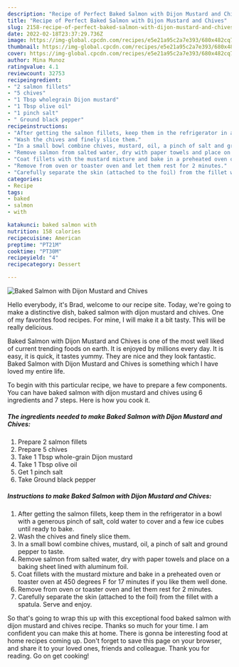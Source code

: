 ```yaml
---
description: "Recipe of Perfect Baked Salmon with Dijon Mustard and Chives"
title: "Recipe of Perfect Baked Salmon with Dijon Mustard and Chives"
slug: 2158-recipe-of-perfect-baked-salmon-with-dijon-mustard-and-chives
date: 2022-02-18T23:37:29.736Z
image: https://img-global.cpcdn.com/recipes/e5e21a95c2a7e393/680x482cq70/baked-salmon-with-dijon-mustard-and-chives-recipe-main-photo.jpg
thumbnail: https://img-global.cpcdn.com/recipes/e5e21a95c2a7e393/680x482cq70/baked-salmon-with-dijon-mustard-and-chives-recipe-main-photo.jpg
cover: https://img-global.cpcdn.com/recipes/e5e21a95c2a7e393/680x482cq70/baked-salmon-with-dijon-mustard-and-chives-recipe-main-photo.jpg
author: Mina Munoz
ratingvalue: 4.1
reviewcount: 32753
recipeingredient:
- "2 salmon fillets"
- "5 chives"
- "1 Tbsp wholegrain Dijon mustard"
- "1 Tbsp olive oil"
- "1 pinch salt"
- " Ground black pepper"
recipeinstructions:
- "After getting the salmon fillets, keep them in the refrigerator in a bowl with a generous pinch of salt, cold water to cover and a few ice cubes until ready to bake."
- "Wash the chives and finely slice them."
- "In a small bowl combine chives, mustard, oil, a pinch of salt and ground pepper to taste."
- "Remove salmon from salted water, dry with paper towels and place on a baking sheet lined with aluminum foil."
- "Coat fillets with the mustard mixture and bake in a preheated oven or toaster oven at 450 degrees F for 17 minutes if you like them well done."
- "Remove from oven or toaster oven and let them rest for 2 minutes."
- "Carefully separate the skin (attached to the foil) from the fillet with a spatula. Serve and enjoy."
categories:
- Recipe
tags:
- baked
- salmon
- with

katakunci: baked salmon with 
nutrition: 158 calories
recipecuisine: American
preptime: "PT21M"
cooktime: "PT30M"
recipeyield: "4"
recipecategory: Dessert

---
```



![Baked Salmon with Dijon Mustard and Chives](https://img-global.cpcdn.com/recipes/e5e21a95c2a7e393/680x482cq70/baked-salmon-with-dijon-mustard-and-chives-recipe-main-photo.jpg)

Hello everybody, it's Brad, welcome to our recipe site. Today, we're going to make a distinctive dish, baked salmon with dijon mustard and chives. One of my favorites food recipes. For mine, I will make it a bit tasty. This will be really delicious.

Baked Salmon with Dijon Mustard and Chives is one of the most well liked of current trending foods on earth. It is enjoyed by millions every day. It is easy, it is quick, it tastes yummy. They are nice and they look fantastic. Baked Salmon with Dijon Mustard and Chives is something which I have loved my entire life.




To begin with this particular recipe, we have to prepare a few components. You can have baked salmon with dijon mustard and chives using 6 ingredients and 7 steps. Here is how you cook it.

<!--inarticleads1-->

##### The ingredients needed to make Baked Salmon with Dijon Mustard and Chives:

1. Prepare 2 salmon fillets
1. Prepare 5 chives
1. Take 1 Tbsp whole-grain Dijon mustard
1. Take 1 Tbsp olive oil
1. Get 1 pinch salt
1. Take  Ground black pepper




<!--inarticleads2-->

##### Instructions to make Baked Salmon with Dijon Mustard and Chives:

1. After getting the salmon fillets, keep them in the refrigerator in a bowl with a generous pinch of salt, cold water to cover and a few ice cubes until ready to bake.
1. Wash the chives and finely slice them.
1. In a small bowl combine chives, mustard, oil, a pinch of salt and ground pepper to taste.
1. Remove salmon from salted water, dry with paper towels and place on a baking sheet lined with aluminum foil.
1. Coat fillets with the mustard mixture and bake in a preheated oven or toaster oven at 450 degrees F for 17 minutes if you like them well done.
1. Remove from oven or toaster oven and let them rest for 2 minutes.
1. Carefully separate the skin (attached to the foil) from the fillet with a spatula. Serve and enjoy.




So that's going to wrap this up with this exceptional food baked salmon with dijon mustard and chives recipe. Thanks so much for your time. I am confident you can make this at home. There is gonna be interesting food at home recipes coming up. Don't forget to save this page on your browser, and share it to your loved ones, friends and colleague. Thank you for reading. Go on get cooking!
